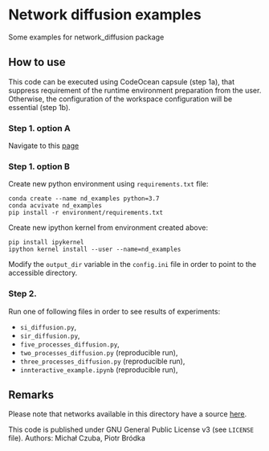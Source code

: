 # Network diffusion examples

Some examples for network_diffusion package

## How to use

This code can be executed using CodeOcean capsule (step 1a), that suppress 
requirement of the runtime environment preparation from the user. Otherwise, 
the configuration of the workspace configuration will be essential (step 1b). 

### Step 1. option A
Navigate to this [page](https://codeocean.com/capsule/8807709)

### Step 1. option B
Create new python environment using `requirements.txt` file:  
```
conda create --name nd_examples python=3.7
conda acvivate nd_examples
pip install -r environment/requirements.txt
```
Create new ipython kernel from environment created above:  
```
pip install ipykernel
ipython kernel install --user --name=nd_examples
```
Modify the `output_dir` variable in the `config.ini` file in order to point to
the accessible directory.

### Step 2.
Run one of following files in order to see results of experiments:
  - `si_diffusion.py`,
  - `sir_diffusion.py`,
  - `five_processes_diffusion.py`,
  - `two_processes_diffusion.py` (reproducible run),
  - `three_processes_diffusion.py` (reproducible run),
  - `innteractive_example.ipynb` (reproducible run),

## Remarks

Please note that networks available in this directory have a source
[here](http://multilayer.it.uu.se/datasets.html).

This code is published under GNU General Public License v3 (see `LICENSE` file).
Authors: Michał Czuba, Piotr Bródka

